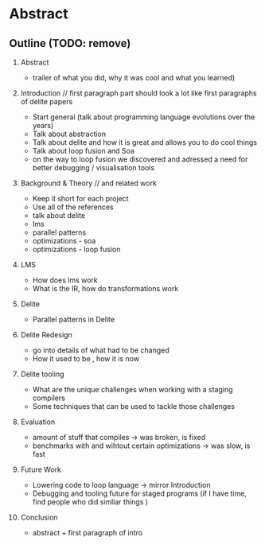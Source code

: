 # Abstract

 
 
## Outline (TODO: remove)

1. Abstract
    - trailer of what you did, why it was cool and what you learned)

2. Introduction // first paragraph part should look a lot like first paragraphs of delite papers
    - Start general (talk about programming language evolutions over the years)
    - Talk about abstraction
    - Talk about delite and how it is great and allows you to do cool things
    - Talk about loop fusion and Soa
    - on the way to loop fusion we discovered and adressed a need for better debugging / visualisation tools

3. Background & Theory // and related work
    - Keep it short for each project
    - Use all of the references
    - talk about delite
    - lms
    - parallel patterns
    - optimizations - soa
    - optimizations - loop fusion

4. LMS
    - How does lms work
    - What is the IR, how do transformations work

5. Delite
    - Parallel patterns in Delite

6. Delite Redesign
    - go into details of what had to be changed
    - How it used to be , how it is now

7. Delite tooling
    - What are the unique challenges when working with a staging compilers
    - Some techniques that can be used to tackle those challenges

5. Evaluation
    - amount of stuff that compiles -> was broken, is fixed
    - benchmarks with and wihtout certain optimizations -> was slow, is fast

6. Future Work
    - Lowering code to loop language -> mirror Introduction
    - Debugging and tooling future for staged programs (if I have time, find people who did simliar things )

7. Conclusion
    - abstract + first paragraph of intro